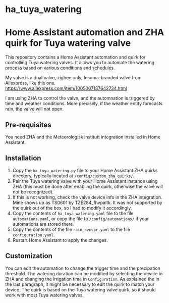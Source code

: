 # ha_tuya_watering
# Home Assistant automation and ZHA quirk for Tuya watering valve

This repository contains a Home Assistant automation and quirk for controlling Tuya watering valves. It allows you to automate the watering process based on various conditions and schedules.

My valve is a dual valve, zigbee only, Insoma-branded valve from Aliexpress, like this one.
https://www.aliexpress.com/item/1005007187642734.html

I am using ZHA to control the valve, and the automnation is triggered by time and weather conditions. More precisely, if the weather entity forecasts rain, the valve will not open.

## Pre-requisites

You need ZHA and the Meteorologisk institutt integration installed in Home Assistant.

## Installation

1. Copy the `ha_tuya_watering.py` file to your Home Assistant ZHA quirks directory, typically located at `/config/custom_zha_quirks/`.
2. Pair the Tuya watering valve with your Home Assistant instance using ZHA (this must be done after enabling the quirk, otherwise the valve will not be recognized).
3. If this is not working, check the valve device info in the ZHA integration. Mine shows up as TS0601
by TZE284_fhvpaltk. It was not supported by the quirk out of the box, so I had to modify it accordingly.
3. Copy the contents of `ha_tuya_watering.yaml` file to the file `automations.yaml`, or copy the file to `/config/automations/` if your automations are stored there.
4. Copy the contents of the file `rain_sensor.yaml` to the file `configuration.yaml`.
5. Restart Home Assistant to apply the changes.

## Customization

You can edit the automation to change the trigger time and the precipation threshold. The watering duration can be modified by selecting the device in ZHA and changing the irrigation time in `Configuration`.
As explained the in the last paragraph, it might be necessary to edit the quirk to match your device. The quirk is based on the Tuya watering valve quirk, so it should work with most Tuya watering valves.



